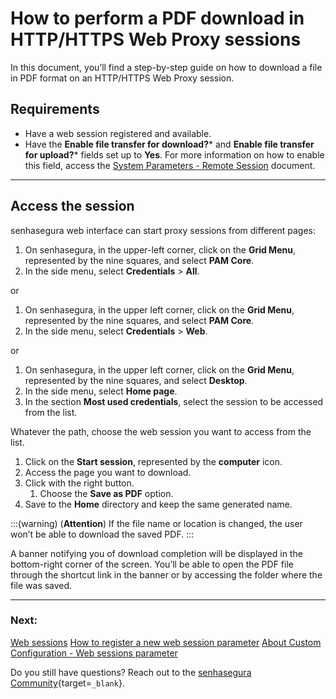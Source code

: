 # How to perform a PDF download in HTTP/HTTPS Web Proxy sessions

In this document, you’ll find a step-by-step guide on how to download a file in PDF format on an HTTP/HTTPS Web Proxy session.

## Requirements

* Have a web session registered and available.
* Have the **Enable file transfer for download?*** and **Enable file transfer for upload?*** fields set up to **Yes**. For more information on how to enable this field, access the [System Parameters - Remote Session](/v3-32/docs/pam-session-proxy-settings) document.

---
## Access the session
senhasegura web interface can start proxy sessions from different pages:

1. On senhasegura, in the upper-left corner, click on the **Grid Menu**, represented by the nine squares, and select **PAM Core**.
2. In the side menu, select **Credentials** > **All**.

or

1. On senhasegura, in the upper left corner, click on the **Grid Menu**, represented by the nine squares, and select **PAM Core**.
2. In the side menu, select **Credentials** > **Web**.

or

1. On senhasegura, in the upper left corner, click on the **Grid Menu**, represented by the nine squares, and select **Desktop**.
2. In the side menu, select **Home page**.
3. In the section **Most used credentials**, select the session to be accessed from the list.

Whatever the path, choose the web session you want to access from the list.

1. Click on the **Start session**, represented by the **computer** icon.
2. Access the page you want to download.
3. Click with the right button.
    1. Choose the **Save as PDF** option.
4. Save to the **Home** directory and keep the same generated name.

:::(warning) (**Attention**)
If the file name or location is changed, the user won’t be able to download the saved PDF.
:::

A banner notifying you of download completion will be displayed in the bottom-right corner of the screen. You’ll be able to open the PDF file through the shortcut link in the banner or by accessing the folder where the file was saved.

---
### Next:
[Web sessions](/v3-32/docs/pam-session-web-sessions)
[How to register a new web session parameter](/v3-32/docs/pam-session-how-to-register-a-new-web-session-parameter)
[About Custom Configuration - Web sessions parameter](/v3-32/docs/pam-session-about-customize-settings-web-sessions-parameters)

Do you still have questions? Reach out to the [senhasegura Community](https://community.senhasegura.io/){target=`_blank`}.